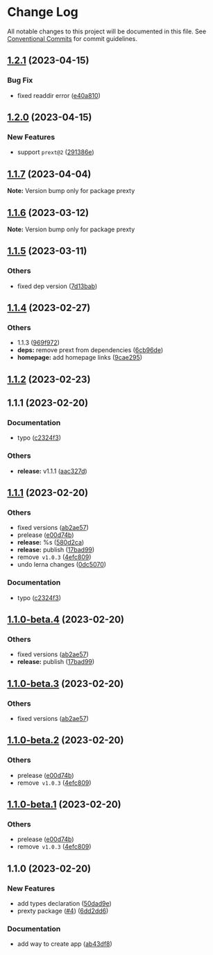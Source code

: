 # Change Log

All notable changes to this project will be documented in this file.
See [Conventional Commits](https://conventionalcommits.org) for commit guidelines.

## [1.2.1](https://github.com/do4ng/prext/compare/prexty@1.2.0...prexty@1.2.1) (2023-04-15)


### Bug Fix

* fixed readdir error ([e40a810](https://github.com/do4ng/prext/commit/e40a8105cae28104bde3434fc6cd2292a6800252))



## [1.2.0](https://github.com/do4ng/prext/compare/prexty@1.1.7...prexty@1.2.0) (2023-04-15)


### New Features

* support `prext@2` ([291386e](https://github.com/do4ng/prext/commit/291386ea920029007affa3fbddb4e31cec2bef1c))



## [1.1.7](https://github.com/do4ng/prext/compare/prexty@1.1.6...prexty@1.1.7) (2023-04-04)

**Note:** Version bump only for package prexty





## [1.1.6](https://github.com/do4ng/prext/compare/prexty@1.1.5...prexty@1.1.6) (2023-03-12)

**Note:** Version bump only for package prexty





## [1.1.5](https://github.com/do4ng/prext/compare/prexty@1.1.4...prexty@1.1.5) (2023-03-11)


### Others

* fixed dep version ([7d13bab](https://github.com/do4ng/prext/commit/7d13babb051dc809fd7286384ecee9cb928470b8))



## [1.1.4](https://github.com/do4ng/prext/compare/prexty@1.1.2...prexty@1.1.4) (2023-02-27)


### Others

* 1.1.3 ([969f972](https://github.com/do4ng/prext/commit/969f972b33dbdd1ec170d085d5772331a785d640))
* **deps:** remove prext from dependencies ([6cb96de](https://github.com/do4ng/prext/commit/6cb96dea27fe50b51aea06ccc75c5f8d71544023))
* **homepage:** add homepage links ([9cae295](https://github.com/do4ng/prext/commit/9cae295c2153a267a4e57a5588235d8d4c507833))




## [1.1.2](https://github.com/do4ng/prext/compare/prexty@1.1.0-beta.4...prexty@1.1.2) (2023-02-23)

## 1.1.1 (2023-02-20)


### Documentation

* typo ([c2324f3](https://github.com/do4ng/prext/commit/c2324f3d202d266947139f6be177165f11c67edb))


### Others

* **release:** v1.1.1 ([aac327d](https://github.com/do4ng/prext/commit/aac327da1b5e13bec824fb5666607619eb0d2d3e))



## [1.1.1](https://github.com/do4ng/prext/compare/v1.0.3...v1.1.1) (2023-02-20)


### Others

* fixed versions ([ab2ae57](https://github.com/do4ng/prext/commit/ab2ae5735ba85b46bd9235d9cf4a8050d0228489))
* prelease ([e00d74b](https://github.com/do4ng/prext/commit/e00d74bcaa5eca141f30867ae2ad6b77b10b8313))
* **release:** %s ([580d2ca](https://github.com/do4ng/prext/commit/580d2ca6380e2df50813fb874d1302c0747879fe))
* **release:** publish ([17bad99](https://github.com/do4ng/prext/commit/17bad9958762f12c8be0254d117e74c7c8e48d38))
* remove` v1.0.3` ([4efc809](https://github.com/do4ng/prext/commit/4efc80918752d3b4f276b700f4a4254c75d79d2d))
* undo lerna changes ([0dc5070](https://github.com/do4ng/prext/commit/0dc50708ed449435b01a8ccbc112b9b0816fb48b))


### Documentation

* typo ([c2324f3](https://github.com/do4ng/prext/commit/c2324f3d202d266947139f6be177165f11c67edb))



## [1.1.0-beta.4](https://github.com/do4ng/prext/compare/prexty@1.1.0-beta.2...prexty@1.1.0-beta.4) (2023-02-20)


### Others

* fixed versions ([ab2ae57](https://github.com/do4ng/prext/commit/ab2ae5735ba85b46bd9235d9cf4a8050d0228489))
* **release:** publish ([17bad99](https://github.com/do4ng/prext/commit/17bad9958762f12c8be0254d117e74c7c8e48d38))



## [1.1.0-beta.3](https://github.com/do4ng/prext/compare/prexty@1.1.0-beta.2...prexty@1.1.0-beta.3) (2023-02-20)


### Others

* fixed versions ([ab2ae57](https://github.com/do4ng/prext/commit/ab2ae5735ba85b46bd9235d9cf4a8050d0228489))



## [1.1.0-beta.2](https://github.com/do4ng/prext/compare/prexty@1.1.0...prexty@1.1.0-beta.2) (2023-02-20)


### Others

* prelease ([e00d74b](https://github.com/do4ng/prext/commit/e00d74bcaa5eca141f30867ae2ad6b77b10b8313))
* remove` v1.0.3` ([4efc809](https://github.com/do4ng/prext/commit/4efc80918752d3b4f276b700f4a4254c75d79d2d))



## [1.1.0-beta.1](https://github.com/do4ng/prext/compare/prexty@1.1.0...prexty@1.1.0-beta.1) (2023-02-20)


### Others

* prelease ([e00d74b](https://github.com/do4ng/prext/commit/e00d74bcaa5eca141f30867ae2ad6b77b10b8313))
* remove` v1.0.3` ([4efc809](https://github.com/do4ng/prext/commit/4efc80918752d3b4f276b700f4a4254c75d79d2d))




## 1.1.0 (2023-02-20)

### New Features

- add types declaration ([50dad9e](https://github.com/do4ng/prext/commit/50dad9ef2abcf492f1976c4aa7eb02f5ec639332))
- prexty package ([#4](https://github.com/do4ng/prext/issues/4)) ([6dd2dd6](https://github.com/do4ng/prext/commit/6dd2dd6d27fc2a9dd7b0d4df4f2ce3c7851e1400))

### Documentation

- add way to create app ([ab43df8](https://github.com/do4ng/prext/commit/ab43df8c704f5de43c2a4aabf7bc29d57a52fa04))
